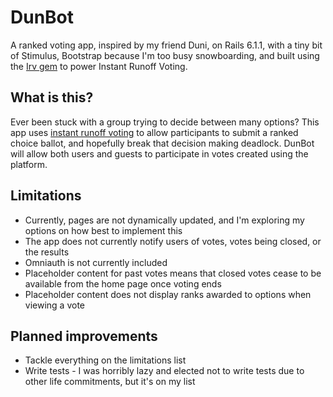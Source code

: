 # DunBot

A ranked voting app, inspired by my friend Duni, on Rails 6.1.1, with a tiny bit of Stimulus, Bootstrap because I'm too busy snowboarding, and built using the [Irv gem](https://github.com/highwide/irv) to power Instant Runoff Voting.

## What is this?

Ever been stuck with a group trying to decide between many options? This app uses [instant runoff voting](https://en.wikipedia.org/wiki/Instant-runoff_voting) to allow participants to submit a ranked choice ballot, and hopefully break that decision making deadlock. DunBot will allow both users and guests to participate in votes created using the platform.

## Limitations

- Currently, pages are not dynamically updated, and I'm exploring my options on how best to implement this
- The app does not currently notify users of votes, votes being closed, or the results
- Omniauth is not currently included
- Placeholder content for past votes means that closed votes cease to be available from the home page once voting ends
- Placeholder content does not display ranks awarded to options when viewing a vote

## Planned improvements

- Tackle everything on the limitations list
- Write tests - I was horribly lazy and elected not to write tests due to other life commitments, but it's on my list
